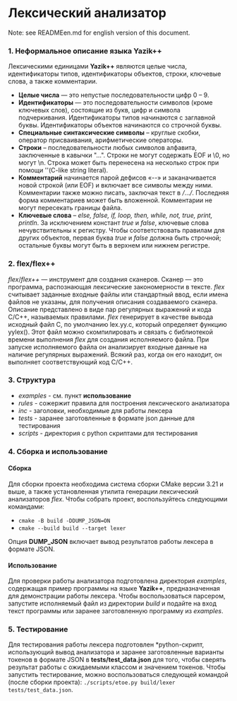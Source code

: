 # Лексический анализатор

Note: see READMEen.md for english version of this document.

### 1. Неформальное описание языка **Yazik++**
Лексическими единицами **Yazik++** являются целые числа, идентификаторы типов, идентификаторы объектов, строки, ключевые слова, а также
комментарии.
- **Целые числа** — это непустые последовательности цифр 0 – 9.
- **Идентификаторы** — это последовательности символов (кроме ключевых слов), состоящие из букв, цифр и символа подчеркивания.
Идентификаторы типов начинаются с заглавной буквы.
Идентификаторы объектов начинаются со строчной буквы.
- **Специальные синтаксические символы** – круглые скобки, оператор
присваивания, арифметические операторы.
- **Строки** – последовательности любых символов алфавита, заключенные в кавычки "...". Строки не могут содержать EOF и \0, но могут \n. Строка может быть перенесена на несколько строк при помощи '\'(C-like string literal).
- **Комментарий** начинается парой дефисов «--» и заканачивается новой
строкой (или EOF) и включает все символы между ними. Комментарии также можно писать, заключая текст в */*...*/*. Последняя форма комментариев может быть вложенной. Комментарии не могут
пересекать границы файла. 
- **Ключевые слова** – *else, false, if, loop, then, while, not, true,
print, println*. За исключением констант *true* и *false*, ключевые
слова нечувствительны к регистру. Чтобы соответствовать правилам
для других объектов, первая буква *true* и *false* должна быть строчной;
остальные буквы могут быть в верхнем или нижнем регистре.

### 2. flex/flex++

*flex*/*flex++* — инструмент для создания сканеров. Сканер — это программа, распознающая лексические закономерности в тексте. *flex* считывает заданные входные файлы или стандартный ввод, если имена файлов не указаны, для получения описания создаваемого сканера. Описание представлено в виде пар регулярных выражений и кода C/C++, называемых правилами. *flex* генерирует в качестве вывода исходный файл C, по умолчанию lex.yy.c, который определяет функцию yylex(). Этот файл можно скомпилировать и связать с библиотекой времени выполнения *flex* для создания исполняемого файла. При запуске исполняемого файла он анализирует входные данные на наличие регулярных выражений. Всякий раз, когда он его находит, он выполняет соответствующий код C/C++.

### 3. Структура
- *examples* - см. пункт **использование**
- *rules* - сожержит правила для построения лексического анализатора
- *inc* - заголовки, необходимые для работы лексера
- *tests* - заранее заготовленные в формате json данные для тестирования 
- *scripts* - директория с python скриптами для тестирования 

### 4. Сборка и использование

#### Сборка
Для сборки проекта необходима система сборки CMake версии 3.21 и выше, а также установленная утилита генерации лексический анализаторов *flex*.
Чтобы собрать проект, воспользуйтесь следующими командами:
- <code>cmake -B build -DDUMP_JSON=ON</code>
- <code>cmake --build build --target lexer</code>

Опция **DUMP_JSON** включает вывод результатов работы лексера в формате JSON.

#### Использование
Для проверки работы анализатора подготовлена директория *examples*, содержащая пример программы на языке **Yazik++**, предназначенная для демонстрации работы лексера.
Чтобы воспользоваться парсером, запустите исполняемый файл из директории *build* и подайте на вход текст программы или заранее заготовленную программу из *examples*.

### 5. Тестирование
Для тестирования работы лексера подготовлен *python-скрипт, использующий вывод анализатора и заранее заготовленные варианты токенов в формате JSON в **tests/test_data.json** для того, чтобы сверять результат работы с ожидаемыми классом и значением токенов.
Чтобы запустить тестирование, можно воспользоваться следующей командой (после сборки проекта):
<code>./scripts/etoe.py build/lexer tests/test_data.json</code>.
